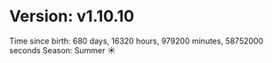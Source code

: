 # Version: v1.10.10
Time since birth: 680 days, 16320 hours, 979200 minutes, 58752000 seconds
Season: Summer ☀️
